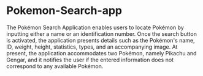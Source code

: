 # Pokemon-Search-app

The Pokémon Search Application enables users to locate Pokémon by inputting either a name or an identification number. Once the search button is activated, the application presents details such as the Pokémon's name, ID, weight, height, statistics, types, and an accompanying image. At present, the application accommodates two Pokémon, namely Pikachu and Gengar, and it notifies the user if the entered information does not correspond to any available Pokémon.
